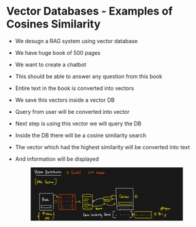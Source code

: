 # Vector Databases - Examples of Cosines Similarity

* We desugn a RAG system using vector database
* We have huge book of 500 pages
* We want to create a chatbot
* This should be able to answer any question from this book
* Entire text in the book is converted into vectors
* We save this vectors inside a vector DB
* Query from user will be converted into vector
* Next step is using this vector we will query the DB
* Inside the DB there will be a cosine similarity search
* The vector which had the highest similarity will be converted into text
*   And information will be displayed

    <figure><img src="../../.gitbook/assets/image (11).png" alt=""><figcaption></figcaption></figure>
